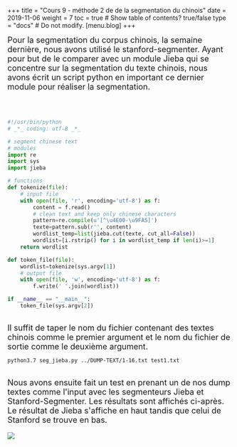 +++
title = "Cours 9 - méthode 2 de de la segmentation du chinois"
date = 2019-11-06
weight = 7
toc = true  # Show table of contents? true/false
type = "docs"  # Do not modify.
[menu.blog]
+++



<font size="4">Pour la segmentation du corpus chinois, la semaine dernière, nous avons utilisé le stanford-segmenter. Ayant pour but de le comparer avec un module Jieba qui se concentre sur la segmentation du texte chinois, nous avons écrit un script python en important ce dernier module pour réaliser la segmentation. </font>

<br>
<br>


```python
#!/usr/bin/python
# _*_ coding: utf-8 _*_

# segment chinese text
# modules
import re
import sys
import jieba

# functions
def tokenize(file):
    # input file
    with open(file, 'r', encoding='utf-8') as f:
        content = f.read()
        # clean text and keep only chinese characters
        pattern=re.compile(u'[^\u4E00-\u9FA5]')
        texte=pattern.sub(r'', content)
        wordlist_temp=list(jieba.cut(texte, cut_all=False))
        wordlist=[i.rstrip() for i in wordlist_temp if len(i)>=1]
    return wordlist

def token_file(file):
    wordlist=tokenize(sys.argv[1])
    # output file
    with open(file, 'w', encoding='utf-8') as f:
        f.write(' '.join(wordlist))

if __name__ == "__main__":
    token_file(sys.argv[2])
```
<br>
<font size="4"><font size="4">Il suffit de taper le nom du fichier contenant des textes chinois comme le premier argument et le nom du fichier de sortie comme le deuxième argument.</font></font>
<br>

```bash
python3.7 seg_jieba.py ../DUMP-TEXT/1-16.txt test1.txt
```
<br>
<font size="4"><font size="4">Nous avons ensuite fait un test en prenant un de nos dump textes comme l'input avec les segmenteurs Jieba et Stanford-Segmenter. Les résultats sont affichés ci-après. Le résultat de Jieba s'affiche en haut tandis que celui de Stanford se trouve en bas. </font></font>
<br>
<br>

<img src="/blog/_index_files/screenshot_515.jpg">
